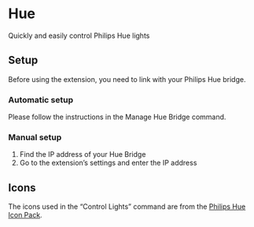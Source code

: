 # Hue

Quickly and easily control Philips Hue lights

## Setup

Before using the extension, you need to link with your Philips Hue bridge.

### Automatic setup

Please follow the instructions in the Manage Hue Bridge command.

### Manual setup

1. Find the IP address of your Hue Bridge
2. Go to the extension’s settings and enter the IP address

## Icons

The icons used in the “Control Lights” command are from
the [Philips Hue Icon Pack](https://developers.meethue.com/develop/application-design-guidance/icon-pack/).
